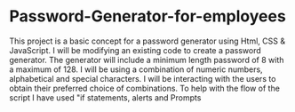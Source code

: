 # Password-Generator-for-employees
This project is a basic concept for a password generator using Html, CSS & JavaScript.
I will be modifying an existing code to create a password generator. The generator will include a minimum length password of 8 with a maximum of 128.  I will be using a combination of numeric numbers, alphabetical and special characters.
I will be interacting with the users to obtain their preferred choice of combinations.
To help with the flow of the script I have used "if statements, alerts and Prompts

